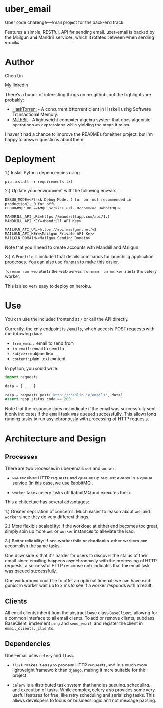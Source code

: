 uber_email
==========

Uber code challenge—email project for the back-end track.

Features a simple, RESTful, API for sending email. uber-email
is backed by the Mailgun and Mandrill services, which it rotates
between when sending emails.

# Author

Chen Lin

[My linkedin](https://www.linkedin.com/in/clin88)

There's a bunch of interesting things on my github, but the highlights are
probably:

  * [HaskTorrent](https://github.com/clin88/HaskTorrent) - A concurrent bittorrent client in Haskell using Software
        Transactional Memory.
  * [MathBit](https://github.com/clin88/MathBit) - A lightweight computer algebra
        system that does algebraic operations on expressions while yielding
        the steps it takes.

I haven't had a chance to improve the READMEs for either project, but
I'm happy to answer questions about them.

# Deployment

1.) Install Python dependencies using

`pip install -r requirements.txt`

2.) Update your environment with the following envvars:

```quote
DEBUG_MODE=<Flask Debug Mode. 1 for on (not recommended in production), 0 for off>
CLOUDAMQP_URL=<AMQP service url. Recommend RabbitMQ.>

MANDRILL_API_URL=https://mandrillapp.com/api/1.0
MANDRILL_API_KEY=<Mandrill API Key>

MAILGUN_API_URL=https://api.mailgun.net/v2
MAILGUN_API_KEY=<Mailgun Private API Key>
MAILGUN_DOMAIN=<Mailgun Sending Domain>
```

Note that you'll need to create accounts with Mandrill and Mailgun.

3.) A `Procfile` is included that details commands for launching application
processes. You can also use `foreman` to make this easier.

`foreman run web` starts the web server.
`foreman run worker` starts the celery worker.

This is also very easy to deploy on heroku.

# Use

You can use the included frontend at `/` or call the API directly.

Currently, the only endpoint is `/emails`, which accepts POST requests
with the following data:

  * `from_email`: email to send from
  * `to_email`: email to send to
  * `subject`: subject line
  * `content`: plain-text content

In python, you could write:

```python
import requests

data = { ... }

resp = requests.post('http://chenlin.io/emails', data)
assert resp.status_code == 200
```

Note that the response does not indicate if the email was successfully sent-
it only indicates if the email task was queued successfully. This allows
long running tasks to run asynchronously with processing of HTTP requests.

# Architecture and Design

## Processes

There are two processes in uber-email: `web` and `worker`.

  * `web` receives HTTP requests and queues up request events in
    a queue service (in this case, we use RabbitMQ).

  * `worker` takes celery tasks off RabbitMQ and executes them.

This architecture has several advantages:

  1.) Greater separation of concerns: Much easier to reason about
   `web` and `worker` since they do very different things.

  2.) More flexible scalability: If the workload at either end becomes
   too great, simply spin up more `web` or `worker` instances to alleviate
   the load.

  3.) Better reliability: If one worker fails or deadlocks, other workers
   can accomplish the same tasks.

One downside is that it's harder for users to discover the status of their
email-since emailing happens asynchronously with the processing of HTTP
requests, a successful HTTP response only indicates that the email task
was queued successfully.

One workaround could be to offer an optional timeout: we can have each
gunicorn worker wait up to x ms to see if a worker responds with a result.

## Clients

All email clients inherit from the abstract base class `BaseClient`,
allowing for a common interface to all email clients. To add or remove
clients, subclass BaseClient, implement `ping` and `send_email`, and
register the client in `email_clients._clients`.

## Dependencies

Uber-email uses `celery` and `flask`.

  * `flask` makes it easy to process HTTP requests, and is a much more
    lightweight framework than `django`, making it more suitable for this
    project.

  * `celery` is a distributed task system that handles queuing, scheduling,
    and execution of tasks. While complex, celery also provides some very
    useful features for free, like retry scheduling and serializing tasks.
    This allows developers to focus on business logic and not message passing.
